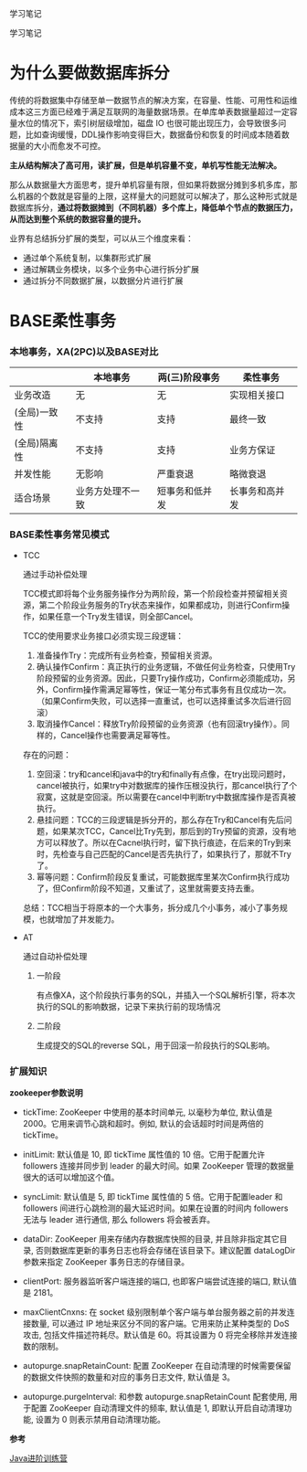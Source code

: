 学习笔记

学习笔记



# 为什么要做数据库拆分

传统的将数据集中存储至单一数据节点的解决方案，在容量、性能、可用性和运维成本这三方面已经难于满足互联网的海量数据场景。在单库单表数据量超过一定容量水位的情况下，索引树层级增加，磁盘 IO 也很可能出现压力，会导致很多问题，比如查询缓慢，DDL操作影响变得巨大，数据备份和恢复的时间成本随着数据量的大小而愈发不可控。

**主从结构解决了高可用，读扩展，但是单机容量不变，单机写性能无法解决。**

那么从数据量大方面思考，提升单机容量有限，但如果将数据分摊到多机多库，那么机器的个数就是容量的上限，这样量大的问题就可以解决了，那么这种形式就是数据库拆分，**通过将数据摊到（不同机器）多个库上，降低单个节点的数据压力，从而达到整个系统的数据容量的提升。**

业界有总结拆分扩展的类型，可以从三个维度来看：

- 通过单个系统复制，以集群形式扩展
- 通过解耦业务模块，以多个业务中心进行拆分扩展
- 通过拆分不同数据扩展，以数据分片进行扩展



# BASE柔性事务

### 本地事务，XA(2PC)以及BASE对比

|              | 本地事务         | 两(三)阶段事务 | 柔性事务       |
| ------------ | ---------------- | -------------- | -------------- |
| 业务改造     | 无               | 无             | 实现相关接口   |
| (全局)一致性 | 不支持           | 支持           | 最终一致       |
| (全局)隔离性 | 不支持           | 支持           | 业务方保证     |
| 并发性能     | 无影响           | 严重衰退       | 略微衰退       |
| 适合场景     | 业务方处理不一致 | 短事务和低并发 | 长事务和高并发 |

### BASE柔性事务常见模式

- TCC

   通过手动补偿处理
   
   TCC模式即将每个业务服务操作分为两阶段，第一个阶段检查并预留相关资源，第二个阶段业务服务的Try状态来操作，如果都成功，则进行Confirm操作，如果任意一个Try发生错误，则全部Cancel。
   
   TCC的使用要求业务接口必须实现三段逻辑：
   
   1. 准备操作Try：完成所有业务检查，预留相关资源。
   2. 确认操作Confirm：真正执行的业务逻辑，不做任何业务检查，只使用Try阶段预留的业务资源。因此，只要Try操作成功，Confirm必须能成功，另外，Confirm操作需满足幂等性，保证一笔分布式事务有且仅成功一次。（如果Confirm失败，可以选择一直重试，也可以选择重试多次后进行回滚）
   3. 取消操作Cancel：释放Try阶段预留的业务资源（也有回滚try操作）。同样的，Cancel操作也需要满足幂等性。
   
   存在的问题：
   
   1. 空回滚：try和cancel和java中的try和finally有点像，在try出现问题时，cancel被执行，如果try中对数据库的操作压根没执行，那cancel执行了个寂寞，这就是空回滚。所以需要在cancel中判断try中数据库操作是否真被执行。
   2. 悬挂问题：TCC的三段逻辑是拆分开的，那么存在Try和Cancel有先后问题，如果某次TCC，Cancel比Try先到，那后到的Try预留的资源，没有地方可以释放了。所以在Cacnel执行时，留下执行痕迹，在后来的Try到来时，先检查与自己匹配的Cancel是否先执行了，如果执行了，那就不Try了。
   3. 幂等问题：Confirm阶段反复重试，可能数据库里某次Confirm执行成功了，但Confirm阶段不知道，又重试了，这里就需要支持去重。
   
   总结：TCC相当于将原本的一个大事务，拆分成几个小事务，减小了事务规模，也就增加了并发能力。

- AT

   通过自动补偿处理
   
   1. 一阶段
   
      有点像XA，这个阶段执行事务的SQL，并插入一个SQL解析引擎，将本次执行的SQL的影响数据，记录下来执行前的现场情况
   
   2. 二阶段
   
      生成提交的SQL的reverse SQL，用于回滚一阶段执行的SQL影响。
      
### 扩展知识

**zookeeper参数说明**

- tickTime: ZooKeeper 中使用的基本时间单元, 以毫秒为单位, 默认值是 2000。它用来调节心跳和超时。例如, 默认的会话超时时间是两倍的 tickTime。

- initLimit: 默认值是 10, 即 tickTime 属性值的 10 倍。它用于配置允许 followers 连接并同步到 leader 的最大时间。如果 ZooKeeper 管理的数据量很大的话可以增加这个值。

- syncLimit: 默认值是 5, 即 tickTime 属性值的 5 倍。它用于配置leader 和 followers 间进行心跳检测的最大延迟时间。如果在设置的时间内 followers 无法与 leader 进行通信, 那么 followers 将会被丢弃。

- dataDir: ZooKeeper 用来存储内存数据库快照的目录, 并且除非指定其它目录, 否则数据库更新的事务日志也将会存储在该目录下。建议配置 dataLogDir 参数来指定 ZooKeeper 事务日志的存储目录。

- clientPort: 服务器监听客户端连接的端口, 也即客户端尝试连接的端口, 默认值是 2181。

- maxClientCnxns: 在 socket 级别限制单个客户端与单台服务器之前的并发连接数量, 可以通过 IP 地址来区分不同的客户端。它用来防止某种类型的 DoS 攻击, 包括文件描述符耗尽。默认值是 60。将其设置为 0 将完全移除并发连接数的限制。

- autopurge.snapRetainCount: 配置 ZooKeeper 在自动清理的时候需要保留的数据文件快照的数量和对应的事务日志文件, 默认值是 3。

- autopurge.purgeInterval: 和参数 autopurge.snapRetainCount 配套使用, 用于配置 ZooKeeper 自动清理文件的频率, 默认值是 1, 即默认开启自动清理功能, 设置为 0 则表示禁用自动清理功能。



**参考**

[Java进阶训练营]()
